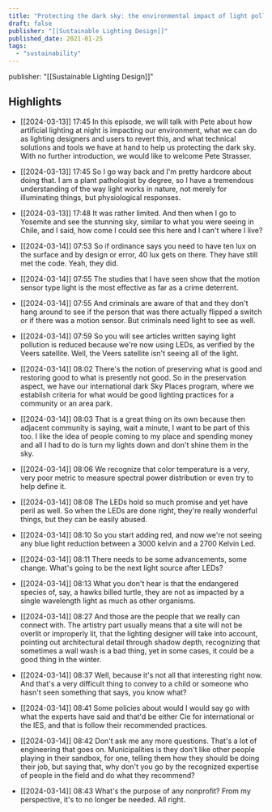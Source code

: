 ```yaml
---
title: "Protecting the dark sky: the environmental impact of light pollution and what we can do about it"
draft: false
publisher: "[[Sustainable Lighting Design]]"
published_date: 2021-01-25
tags:
  - "sustainability"
---
```

publisher: "[[Sustainable Lighting Design]]"


## Highlights
* [[2024-03-13]] 17:45  In this episode, we will talk with Pete about how artificial lighting at night is impacting our environment, what we can do as lighting designers and users to revert this, and what technical solutions and tools we have at hand to help us protecting the dark sky. With no further introduction, we would like to welcome Pete Strasser.

* [[2024-03-13]] 17:45  So I go way back and I'm pretty hardcore about doing that. I am a plant pathologist by degree, so I have a tremendous understanding of the way light works in nature, not merely for illuminating things, but physiological responses.

* [[2024-03-13]] 17:48  It was rather limited. And then when I go to Yosemite and see the stunning sky, similar to what you were seeing in Chile, and I said, how come I could see this here and I can't where I live?

* [[2024-03-14]] 07:53  So if ordinance says you need to have ten lux on the surface and by design or error, 40 lux gets on there. They have still met the code. Yeah, they did.

* [[2024-03-14]] 07:55  The studies that I have seen show that the motion sensor type light is the most effective as far as a crime deterrent.

* [[2024-03-14]] 07:55  And criminals are aware of that and they don't hang around to see if the person that was there actually flipped a switch or if there was a motion sensor. But criminals need light to see as well.

* [[2024-03-14]] 07:59  So you will see articles written saying light pollution is reduced because we're now using LEDs, as verified by the Veers satellite. Well, the Veers satellite isn't seeing all of the light.

* [[2024-03-14]] 08:02  There's the notion of preserving what is good and restoring good to what is presently not good. So in the preservation aspect, we have our international dark Sky Places program, where we establish criteria for what would be good lighting practices for a community or an area park.

* [[2024-03-14]] 08:03  That is a great thing on its own because then adjacent community is saying, wait a minute, I want to be part of this too. I like the idea of people coming to my place and spending money and all I had to do is turn my lights down and don't shine them in the sky.

* [[2024-03-14]] 08:06  We recognize that color temperature is a very, very poor metric to measure spectral power distribution or even try to help define it.

* [[2024-03-14]] 08:08  The LEDs hold so much promise and yet have peril as well. So when the LEDs are done right, they're really wonderful things, but they can be easily abused.

* [[2024-03-14]] 08:10  So you start adding red, and now we're not seeing any blue light reduction between a 3000 kelvin and a 2700 Kelvin Led.

* [[2024-03-14]] 08:11  There needs to be some advancements, some change. What's going to be the next light source after LEDs?

* [[2024-03-14]] 08:13  What you don't hear is that the endangered species of, say, a hawks billed turtle, they are not as impacted by a single wavelength light as much as other organisms.

* [[2024-03-14]] 08:27  And those are the people that we really can connect with. The artistry part usually means that a site will not be overlit or improperly lit, that the lighting designer will take into account, pointing out architectural detail through shadow depth, recognizing that sometimes a wall wash is a bad thing, yet in some cases, it could be a good thing in the winter.

* [[2024-03-14]] 08:37  Well, because it's not all that interesting right now. And that's a very difficult thing to convey to a child or someone who hasn't seen something that says, you know what?

* [[2024-03-14]] 08:41  Some policies about would I would say go with what the experts have said and that'd be either Cie for international or the IES, and that is follow their recommended practices.

* [[2024-03-14]] 08:42  Don't ask me any more questions. That's a lot of engineering that goes on. Municipalities is they don't like other people playing in their sandbox, for one, telling them how they should be doing their job, but saying that, why don't you go by the recognized expertise of people in the field and do what they recommend?

* [[2024-03-14]] 08:43  What's the purpose of any nonprofit? From my perspective, it's to no longer be needed. All right.

